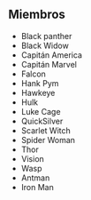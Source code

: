 ## Miembros

* Black panther
* Black Widow
* Capitán America
* Capitán Marvel
* Falcon
* Hank Pym
* Hawkeye
* Hulk
* Luke Cage
* QuickSilver
* Scarlet Witch
* Spider Woman
* Thor
* Vision
* Wasp
* Antman
* Iron Man